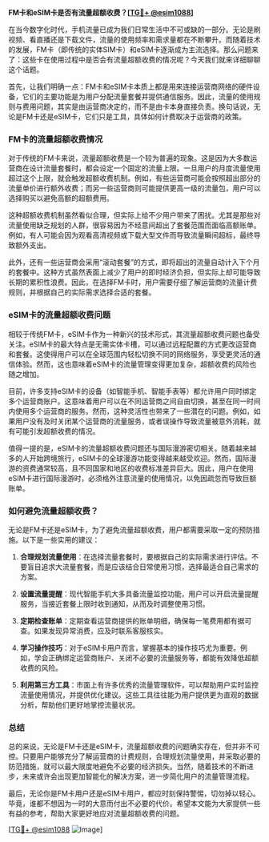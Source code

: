 **FM卡和eSIM卡是否有流量超额收费？[[TG💪+ @esim1088](https://t.me/s/esim1088)]**

在当今数字化时代，手机流量已成为我们日常生活中不可或缺的一部分。无论是刷视频、看直播还是下载文件，流量的使用频率和需求量都在不断攀升。而随着技术的发展，FM卡（即传统的实体SIM卡）和eSIM卡逐渐成为主流选择。那么问题来了：这些卡在使用过程中是否会有流量超额收费的情况呢？今天我们就来详细聊聊这个话题。

首先，让我们明确一点：FM卡和eSIM卡本质上都是用来连接运营商网络的硬件设备，它们的主要功能是为用户分配流量套餐并提供通信服务。因此，流量的使用规则与费用问题，其实是由运营商决定的，而不是由卡本身直接负责。换句话说，无论是FM卡还是eSIM卡，它们只是工具，具体如何计费取决于运营商的政策。

### FM卡的流量超额收费情况

对于传统的FM卡来说，流量超额收费是一个较为普遍的现象。这是因为大多数运营商在设计流量套餐时，都会设定一个固定的流量上限。一旦用户的月度流量使用超过这个上限，就会触发超额收费机制。例如，有些运营商可能会按照超出部分的流量单价进行额外收费；而另一些运营商则可能提供更高一级的流量包，用户可以选择购买以避免高额的超额费用。

这种超额收费机制虽然看似合理，但实际上给不少用户带来了困扰。尤其是那些对流量使用缺乏规划的人群，很容易因为不经意间超出了套餐范围而面临高额账单。例如，有人可能会因为观看高清视频或下载大型文件而导致流量瞬间超标，最终导致额外支出。

此外，还有一些运营商会采用“滚动套餐”的方式，即将超出的流量自动计入下个月的套餐中。这种方式虽然表面上减少了用户的即时经济负担，但实际上却可能导致长期的累积性浪费。因此，在选择FM卡时，用户需要仔细了解运营商的流量计费规则，并根据自己的实际需求选择合适的套餐。

### eSIM卡的流量超额收费问题

相较于传统FM卡，eSIM卡作为一种新兴的技术形式，其流量超额收费问题也备受关注。eSIM卡的最大特点是无需实体卡槽，可以通过远程配置的方式更改运营商和套餐。这使得用户可以在全球范围内轻松切换不同的网络服务，享受更灵活的通信体验。然而，这也意味着eSIM卡的流量管理变得更加复杂，超额收费的风险也随之增加。

目前，许多支持eSIM卡的设备（如智能手机、智能手表等）都允许用户同时绑定多个运营商账户。这意味着用户可以在不同运营商之间自由切换，甚至在同一时间内使用多个运营商的服务。然而，这种灵活性也带来了一些潜在的问题。例如，如果用户没有及时关闭某个运营商的流量服务，或者误操作导致流量被意外消耗，就有可能引发超额收费的情况。

值得一提的是，eSIM卡的流量超额收费问题还与国际漫游密切相关。随着越来越多的人开始跨境旅行，eSIM卡的全球漫游功能变得越来越受欢迎。然而，国际漫游的资费通常较高，且不同国家和地区的收费标准差异巨大。因此，用户在使用eSIM卡进行国际漫游时，必须格外注意流量的使用情况，以免因疏忽而导致巨额账单。

### 如何避免流量超额收费？

无论是FM卡还是eSIM卡，为了避免流量超额收费，用户都需要采取一定的预防措施。以下是一些实用的建议：

1. **合理规划流量使用**：在选择流量套餐时，要根据自己的实际需求进行评估。不要盲目追求大流量套餐，而是应该结合日常使用习惯，选择最适合自己需求的方案。

2. **设置流量提醒**：现代智能手机大多具备流量监控功能，用户可以开启流量提醒服务，当接近套餐上限时收到通知，从而及时调整使用习惯。

3. **定期检查账单**：定期查看运营商提供的账单明细，确保每一笔费用都有据可查。如果发现异常消费，应及时联系客服核实。

4. **学习操作技巧**：对于eSIM卡用户而言，掌握基本的操作技巧尤为重要。例如，学会正确绑定运营商账户、关闭不必要的流量服务等，都能有效降低超额收费的风险。

5. **利用第三方工具**：市面上有许多优秀的流量管理软件，可以帮助用户实时监控流量使用情况，并提供优化建议。这些工具往往能为用户提供更为直观的数据分析，帮助他们更好地掌控流量状况。

### 总结

总的来说，无论是FM卡还是eSIM卡，流量超额收费的问题确实存在，但并非不可控。只要用户能够充分了解运营商的计费规则，合理规划流量使用，并采取必要的防范措施，就可以最大限度地避免不必要的经济损失。当然，随着技术的不断进步，未来或许会出现更加智能化的解决方案，进一步简化用户的流量管理流程。

最后，无论你是FM卡用户还是eSIM卡用户，都应时刻保持警惕，切勿掉以轻心。毕竟，谁都不想因为一时的大意而付出不必要的代价。希望本文能为大家提供一些有益的参考，帮助大家更好地应对流量超额收费的问题。

[[TG💪+ @esim1088](https://t.me/s/esim1088) ![Image](https://i.postimg.cc/4NQfJmqS/Snipaste-2025-05-13-00-14-12.png)]